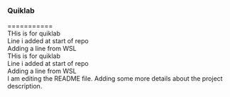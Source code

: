 ### Quiklab
===========  
THis is for quiklab  
Line i added at start of repo  
Adding a line from WSL  
THis is for quiklab  
Line i added at start of repo  
Adding a line from WSL  
I am editing the README file. Adding some more details about the project description.  

